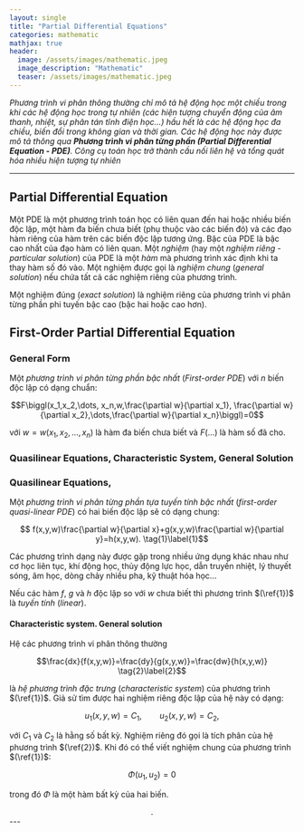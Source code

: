 ```yaml
---
layout: single
title: "Partial Differential Equations"
categories: mathematic
mathjax: true
header:
  image: /assets/images/mathematic.jpeg
  image_description: "Mathematic"
  teaser: /assets/images/mathematic.jpeg
---
```


*Phương trình vi phân thông thường chỉ mô tả hệ động học một chiều trong khi các hệ động học trong tự nhiên (các hiện 
tượng chuyển động của âm thanh, nhiệt, sự phân tán tĩnh điện học...) hầu hết là các hệ động học đa chiều, biến đổi trong 
không gian và thời gian. Các hệ động học này được mô tả thông qua **Phương trình vi phân từng phần (Partial Differential 
Equation - PDE)**. Công cụ toán học trở thành cầu nối liên hệ và tổng quát hóa nhiều hiện tượng tự nhiên*

---

## Partial Differential Equation

Một PDE là một phương trình toán học có liên quan đến hai hoặc nhiều biến độc lập, một hàm đa biến chưa biết (phụ thuộc 
vào các biến đó) và các đạo hàm riêng của hàm trên các biến độc lập tương ứng. Bậc của PDE là bậc cao nhất của đạo hàm 
có liên quan. Một *nghiệm* (hay một *nghiệm riêng* - *particular solution*) của PDE là một *hàm* mà phương trình xác định khi ta thay hàm số đó vào. 
Một nghiệm được gọi là *nghiệm chung* (*general solution*) nếu chứa tất cả các nghiệm riêng của phương trình.

Một nghiệm đúng (*exact solution*) là nghiệm riêng của phương trình vi phân từng phần phi tuyến bậc cao (bậc hai hoặc cao hơn).

## First-Order Partial Differential Equation

### General Form

Một *phương trình vi phân từng phần bậc nhất* (*First-order PDE*) với $n$ biến độc lập có dạng chuẩn:

$$F\biggl(x_1,x_2,\dots, x_n,w,\frac{\partial w}{\partial x_1},
\frac{\partial w}{\partial x_2},\dots,\frac{\partial w}{\partial x_n}\biggl)=0$$

với $w=w(x_1,x_2,\dots, x_n)$ là hàm đa biến chưa biết và $F(\dots)$ là hàm số đã cho.

### Quasilinear Equations, Characteristic System, General Solution

### Quasilinear Equations,

Một *phương trình vi phân từng phần tựa tuyến tính bậc nhất* (*first-order quasi-linear PDE*) có hai biến độc lập sẽ có dạng chung:

$$ f(x,y,w)\frac{\partial w}{\partial x}+g(x,y,w)\frac{\partial w}{\partial y}=h(x,y,w). \tag{1}\label{1}$$

Các phương trình dạng này được gặp trong nhiều ứng dụng khác nhau như cơ học liên tục, khí động học, thủy động lực học, 
dẫn truyền nhiệt, lý thuyết sóng, âm học, dòng chảy nhiều pha, kỹ thuật hóa học... 

Nếu các hàm $f$, $g$ và $h$ độc lập so với $w$ chưa biết thì phương trình $(\ref{1})$ là *tuyến tính* (*linear*).

#### Characteristic system. General solution

Hệ các phương trình vi phân thông thường

$$\frac{dx}{f(x,y,w)}=\frac{dy}{g(x,y,w)}=\frac{dw}{h(x,y,w)} \tag{2}\label{2}$$

là *hệ phương trình đặc trưng* (*characteristic system*) của phương trình $(\ref{1})$. Giả sử tìm được hai nghiệm riêng 
độc lập của hệ này có dạng:

$$\tag{3}\label{3}
u_{1}(x, y, w)=C_{1},\qquad u_{2}(x,y,w)=C_{2},$$

với $C_1$ và $C_2$ là hằng số bất kỳ. Nghiệm riêng đó gọi là tích phân của hệ phương trình $(\ref{2})$. Khi đó có thể viết 
nghiệm chung của phương trình $(\ref{1})$:

$$\tag{4}\label{4}
\Phi(u_{1},u_{2})=0$$

trong đó $\Phi$ là một hàm bất kỳ của hai biến.

<div align="center">.</div>
---
